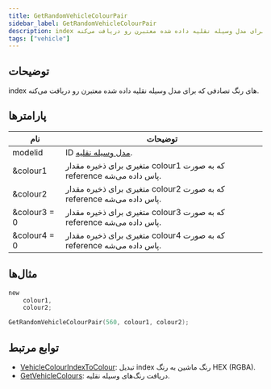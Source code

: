 ```yaml
---
title: GetRandomVehicleColourPair
sidebar_label: GetRandomVehicleColourPair
description: index های رنگ تصادفی که برای مدل وسیله نقلیه داده شده معتبرن رو دریافت می‌کنه.
tags: ["vehicle"]
---
```


<VersionWarn version='omp v1.1.0.2612' />

## توضیحات

index های رنگ تصادفی که برای مدل وسیله نقلیه داده شده معتبرن رو دریافت می‌کنه.

## پارامترها

| نام         | توضیحات                                                          |
|--------------|----------------------------------------------------------------------|
| modelid      | ID [مدل وسیله نقلیه](../resources/vehicleid).               |
| &colour1     | متغیری برای ذخیره مقدار colour1 که به صورت reference پاس داده می‌شه. |
| &colour2     | متغیری برای ذخیره مقدار colour2 که به صورت reference پاس داده می‌شه. |
| &colour3 = 0 | متغیری برای ذخیره مقدار colour3 که به صورت reference پاس داده می‌شه. |
| &colour4 = 0 | متغیری برای ذخیره مقدار colour4 که به صورت reference پاس داده می‌شه. |

## مثال‌ها

```c
new
	colour1,
	colour2;

GetRandomVehicleColourPair(560, colour1, colour2);
```

## توابع مرتبط

- [VehicleColourIndexToColour](VehicleColourIndexToColour): تبدیل index رنگ ماشین به رنگ HEX (RGBA).
- [GetVehicleColours](GetVehicleColours): دریافت رنگ‌های وسیله نقلیه.